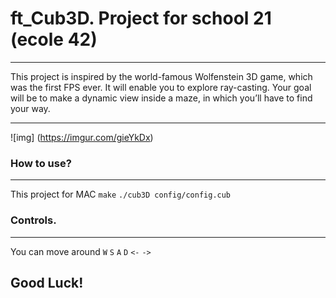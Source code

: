 # ft_Cub3D. Project for school 21 (ecole 42)
-------------

This project is inspired by the world-famous Wolfenstein 3D game, which was the first FPS ever. It will enable you to explore ray-casting. Your goal will be to make a dynamic view inside a maze, in which you’ll have to find your way.

-----------------------------


![img] (https://imgur.com/gieYkDx)

### How to use?
------------------------------
This project for MAC
`make`
`./cub3D config/config.cub`

### Controls.
------------------------------
You can move around `W` `S` `A` `D` `<-` `->`

## Good Luck!

